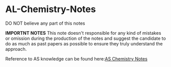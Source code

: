 # AL-Chemistry-Notes
DO NOT believe any part of this notes


**IMPORTNT NOTES** This note doesn't responsible for any kind of mistakes or omission during the production of the notes and suggest the candidate to do as much as past papers as possible to ensure they truly understand the approach.

Reference to AS knowledge can be found here:[AS Chemistry Notes](https://github.com/CaoJamie/AL-Chemistry-Notes)
